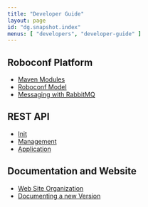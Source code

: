 ```yaml
---
title: "Developer Guide"
layout: page
id: "dg.snapshot.index"
menus: [ "developers", "developer-guide" ]
---
```


## Roboconf Platform

* [Maven Modules](maven-modules.html)
* [Roboconf Model](roboconf-model.html)
* [Messaging with RabbitMQ]()

## REST API

* [Init](rest-api-init.html)
* [Management](rest-api-management.html)
* [Application](rest-api-application.html)

## Documentation and Website

* [Web Site Organization]()
* [Documenting a new Version]()
